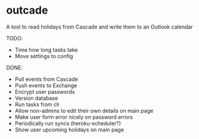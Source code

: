 outcade
=======

A tool to read holidays from Cascade and write them to an Outlook calendar


TODO:
 * Time how long tasks take
 * Move settings to config


DONE:
 * Pull events from Cascade
 * Push events to Exchange
 * Encrypt user passwords
 * Version database
 * Run tasks from cli
 * Allow non-admins to edit their own details on main page
 * Make user form error nicely on password errors
 * Periodically run syncs (heroku-scheduler?)
 * Show user upcoming holidays on main page
